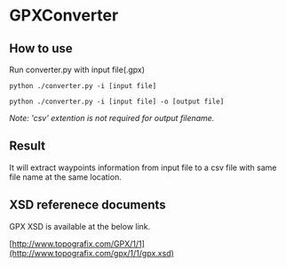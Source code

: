 # GPXConverter

## How to use

Run converter.py with input file(.gpx)
```
python ./converter.py -i [input file]

python ./converter.py -i [input file] -o [output file]

```
*Note: 'csv' extention is not required for output filename.*

## Result
It will extract waypoints information from input file to a csv file with same file name at the same location.

## XSD referenece documents
GPX XSD is available at the below link.

[http://www.topografix.com/GPX/1/1](http://www.topografix.com/gpx/1/1/gpx.xsd)

